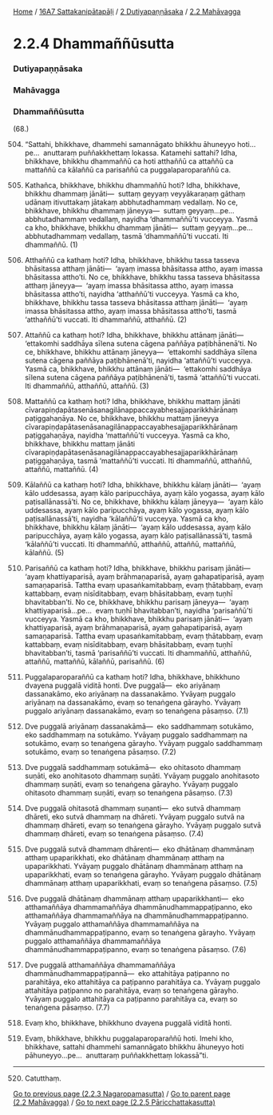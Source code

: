 
[Home](/) / [16A7 Sattakanipātapāḷi](../../../16A7.md) / [2 Dutiyapaṇṇāsaka](../../2.md) / [2.2 Mahāvagga](../2.2.md)

# 2.2.4 Dhammaññūsutta

### Dutiyapaṇṇāsaka

### Mahāvagga

### Dhammaññūsutta

(68.)

504. “Sattahi, bhikkhave, dhammehi samannāgato bhikkhu āhuneyyo hoti…pe…  anuttaraṃ puññakkhettaṃ lokassa. Katamehi sattahi? Idha, bhikkhave, bhikkhu dhammaññū ca hoti atthaññū ca attaññū ca mattaññū ca kālaññū ca parisaññū ca puggalaparoparaññū ca.

505. Kathañca, bhikkhave, bhikkhu dhammaññū hoti? Idha, bhikkhave, bhikkhu dhammaṃ jānāti—  suttaṃ geyyaṃ veyyākaraṇaṃ gāthaṃ udānaṃ itivuttakaṃ jātakaṃ abbhutadhammaṃ vedallaṃ. No ce, bhikkhave, bhikkhu dhammaṃ jāneyya—  suttaṃ geyyaṃ…pe…  abbhutadhammaṃ vedallaṃ, nayidha ‘dhammaññū’ti vucceyya. Yasmā ca kho, bhikkhave, bhikkhu dhammaṃ jānāti—  suttaṃ geyyaṃ…pe…  abbhutadhammaṃ vedallaṃ, tasmā ‘dhammaññū’ti vuccati. Iti dhammaññū. (1)

506. Atthaññū ca kathaṃ hoti? Idha, bhikkhave, bhikkhu tassa tasseva bhāsitassa atthaṃ jānāti—  ‘ayaṃ imassa bhāsitassa attho, ayaṃ imassa bhāsitassa attho’ti. No ce, bhikkhave, bhikkhu tassa tasseva bhāsitassa atthaṃ jāneyya—  ‘ayaṃ imassa bhāsitassa attho, ayaṃ imassa bhāsitassa attho’ti, nayidha ‘atthaññū’ti vucceyya. Yasmā ca kho, bhikkhave, bhikkhu tassa tasseva bhāsitassa atthaṃ jānāti—  ‘ayaṃ imassa bhāsitassa attho, ayaṃ imassa bhāsitassa attho’ti, tasmā ‘atthaññū’ti vuccati. Iti dhammaññū, atthaññū. (2)

507. Attaññū ca kathaṃ hoti? Idha, bhikkhave, bhikkhu attānaṃ jānāti—  ‘ettakomhi saddhāya sīlena sutena cāgena paññāya paṭibhānenā’ti. No ce, bhikkhave, bhikkhu attānaṃ jāneyya—  ‘ettakomhi saddhāya sīlena sutena cāgena paññāya paṭibhānenā’ti, nayidha ‘attaññū’ti vucceyya. Yasmā ca, bhikkhave, bhikkhu attānaṃ jānāti—  ‘ettakomhi saddhāya sīlena sutena cāgena paññāya paṭibhānenā’ti, tasmā ‘attaññū’ti vuccati. Iti dhammaññū, atthaññū, attaññū. (3)

508. Mattaññū ca kathaṃ hoti? Idha, bhikkhave, bhikkhu mattaṃ jānāti cīvarapiṇḍapātasenāsanagilānappaccayabhesajjaparikkhārānaṃ paṭiggahaṇāya. No ce, bhikkhave, bhikkhu mattaṃ jāneyya cīvarapiṇḍapātasenāsanagilānappaccayabhesajjaparikkhārānaṃ paṭiggahaṇāya, nayidha ‘mattaññū’ti vucceyya. Yasmā ca kho, bhikkhave, bhikkhu mattaṃ jānāti cīvarapiṇḍapātasenāsanagilānappaccayabhesajjaparikkhārānaṃ paṭiggahaṇāya, tasmā ‘mattaññū’ti vuccati. Iti dhammaññū, atthaññū, attaññū, mattaññū. (4)

509. Kālaññū ca kathaṃ hoti? Idha, bhikkhave, bhikkhu kālaṃ jānāti—  ‘ayaṃ kālo uddesassa, ayaṃ kālo paripucchāya, ayaṃ kālo yogassa, ayaṃ kālo paṭisallānassā’ti. No ce, bhikkhave, bhikkhu kālaṃ jāneyya—  ‘ayaṃ kālo uddesassa, ayaṃ kālo paripucchāya, ayaṃ kālo yogassa, ayaṃ kālo paṭisallānassā’ti, nayidha ‘kālaññū’ti vucceyya. Yasmā ca kho, bhikkhave, bhikkhu kālaṃ jānāti—  ‘ayaṃ kālo uddesassa, ayaṃ kālo paripucchāya, ayaṃ kālo yogassa, ayaṃ kālo paṭisallānassā’ti, tasmā ‘kālaññū’ti vuccati. Iti dhammaññū, atthaññū, attaññū, mattaññū, kālaññū. (5)

510. Parisaññū ca kathaṃ hoti? Idha, bhikkhave, bhikkhu parisaṃ jānāti—  ‘ayaṃ khattiyaparisā, ayaṃ brāhmaṇaparisā, ayaṃ gahapatiparisā, ayaṃ samaṇaparisā. Tattha evaṃ upasaṅkamitabbaṃ, evaṃ ṭhātabbaṃ, evaṃ kattabbaṃ, evaṃ nisīditabbaṃ, evaṃ bhāsitabbaṃ, evaṃ tuṇhī bhavitabban’ti. No ce, bhikkhave, bhikkhu parisaṃ jāneyya—  ‘ayaṃ khattiyaparisā…pe…  evaṃ tuṇhī bhavitabban’ti, nayidha ‘parisaññū’ti vucceyya. Yasmā ca kho, bhikkhave, bhikkhu parisaṃ jānāti—  ‘ayaṃ khattiyaparisā, ayaṃ brāhmaṇaparisā, ayaṃ gahapatiparisā, ayaṃ samaṇaparisā. Tattha evaṃ upasaṅkamitabbaṃ, evaṃ ṭhātabbaṃ, evaṃ kattabbaṃ, evaṃ nisīditabbaṃ, evaṃ bhāsitabbaṃ, evaṃ tuṇhī bhavitabban’ti, tasmā ‘parisaññū’ti vuccati. Iti dhammaññū, atthaññū, attaññū, mattaññū, kālaññū, parisaññū. (6)

511. Puggalaparoparaññū ca kathaṃ hoti? Idha, bhikkhave, bhikkhuno dvayena puggalā viditā honti. Dve puggalā—  eko ariyānaṃ dassanakāmo, eko ariyānaṃ na dassanakāmo. Yvāyaṃ puggalo ariyānaṃ na dassanakāmo, evaṃ so tenaṅgena gārayho. Yvāyaṃ puggalo ariyānaṃ dassanakāmo, evaṃ so tenaṅgena pāsaṃso. (7.1)

512. Dve puggalā ariyānaṃ dassanakāmā—  eko saddhammaṃ sotukāmo, eko saddhammaṃ na sotukāmo. Yvāyaṃ puggalo saddhammaṃ na sotukāmo, evaṃ so tenaṅgena gārayho. Yvāyaṃ puggalo saddhammaṃ sotukāmo, evaṃ so tenaṅgena pāsaṃso. (7.2)

513. Dve puggalā saddhammaṃ sotukāmā—  eko ohitasoto dhammaṃ suṇāti, eko anohitasoto dhammaṃ suṇāti. Yvāyaṃ puggalo anohitasoto dhammaṃ suṇāti, evaṃ so tenaṅgena gārayho. Yvāyaṃ puggalo ohitasoto dhammaṃ suṇāti, evaṃ so tenaṅgena pāsaṃso. (7.3)

514. Dve puggalā ohitasotā dhammaṃ suṇanti—  eko sutvā dhammaṃ dhāreti, eko sutvā dhammaṃ na dhāreti. Yvāyaṃ puggalo sutvā na dhammaṃ dhāreti, evaṃ so tenaṅgena gārayho. Yvāyaṃ puggalo sutvā dhammaṃ dhāreti, evaṃ so tenaṅgena pāsaṃso. (7.4)

515. Dve puggalā sutvā dhammaṃ dhārenti—  eko dhātānaṃ dhammānaṃ atthaṃ upaparikkhati, eko dhātānaṃ dhammānaṃ atthaṃ na upaparikkhati. Yvāyaṃ puggalo dhātānaṃ dhammānaṃ atthaṃ na upaparikkhati, evaṃ so tenaṅgena gārayho. Yvāyaṃ puggalo dhātānaṃ dhammānaṃ atthaṃ upaparikkhati, evaṃ so tenaṅgena pāsaṃso. (7.5)

516. Dve puggalā dhātānaṃ dhammānaṃ atthaṃ upaparikkhanti—  eko atthamaññāya dhammamaññāya dhammānudhammappaṭipanno, eko atthamaññāya dhammamaññāya na dhammānudhammappaṭipanno. Yvāyaṃ puggalo atthamaññāya dhammamaññāya na dhammānudhammappaṭipanno, evaṃ so tenaṅgena gārayho. Yvāyaṃ puggalo atthamaññāya dhammamaññāya dhammānudhammappaṭipanno, evaṃ so tenaṅgena pāsaṃso. (7.6)

517. Dve puggalā atthamaññāya dhammamaññāya dhammānudhammappaṭipannā—  eko attahitāya paṭipanno no parahitāya, eko attahitāya ca paṭipanno parahitāya ca. Yvāyaṃ puggalo attahitāya paṭipanno no parahitāya, evaṃ so tenaṅgena gārayho. Yvāyaṃ puggalo attahitāya ca paṭipanno parahitāya ca, evaṃ so tenaṅgena pāsaṃso. (7.7)

518. Evaṃ kho, bhikkhave, bhikkhuno dvayena puggalā viditā honti.

519. Evaṃ, bhikkhave, bhikkhu puggalaparoparaññū hoti. Imehi kho, bhikkhave, sattahi dhammehi samannāgato bhikkhu āhuneyyo hoti pāhuneyyo…pe…  anuttaraṃ puññakkhettaṃ lokassā”ti.

---

520. Catutthaṃ.



[Go to previous page (2.2.3 Nagaropamasutta)](2.2.3.md) / [Go to parent page (2.2 Mahāvagga)](../2.2.md) / [Go to next page (2.2.5 Pāricchattakasutta)](2.2.5.md)


